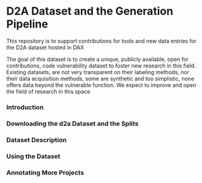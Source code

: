 # D2A Dataset and the Generation Pipeline

This repository is to support contributions for tools and new data entries for the D2A dataset hosted in DAX

The goal of this dataset is to create a unique, publicly available, open for contributions, code vulnerability dataset to foster new research in this field. Existing datasets, are not very transparent on their labeling methods, nor their data acquisition methods, some are synthetic and too simplistic, none offers data beyond the vulnerable function. We expect to improve and open the field of research in this space

### Introduction

### Downloading the d2a Dataset and the Splits

### Dataset Description

### Using the Dataset

### Annotating More Projects
